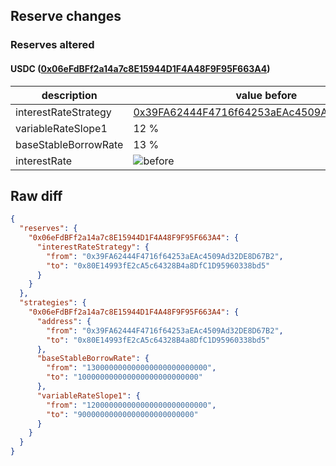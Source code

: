 ## Reserve changes

### Reserves altered

#### USDC ([0x06eFdBFf2a14a7c8E15944D1F4A48F9F95F663A4](https://scrollscan.com/address/0x06eFdBFf2a14a7c8E15944D1F4A48F9F95F663A4))

| description | value before | value after |
| --- | --- | --- |
| interestRateStrategy | [0x39FA62444F4716f64253aEAc4509Ad32DE8D67B2](https://scrollscan.com/address/0x39FA62444F4716f64253aEAc4509Ad32DE8D67B2) | [0x80E14993fE2cA5c64328B4a8DfC1D95960338bd5](https://scrollscan.com/address/0x80E14993fE2cA5c64328B4a8DfC1D95960338bd5) |
| variableRateSlope1 | 12 % | 9 % |
| baseStableBorrowRate | 13 % | 10 % |
| interestRate | ![before](https://dash.onaave.com/api/static?variableRateSlope1=120000000000000000000000000&variableRateSlope2=600000000000000000000000000&optimalUsageRatio=900000000000000000000000000&baseVariableBorrowRate=0&maxVariableBorrowRate=undefined) | ![after](https://dash.onaave.com/api/static?variableRateSlope1=90000000000000000000000000&variableRateSlope2=600000000000000000000000000&optimalUsageRatio=900000000000000000000000000&baseVariableBorrowRate=0&maxVariableBorrowRate=undefined) |

## Raw diff

```json
{
  "reserves": {
    "0x06eFdBFf2a14a7c8E15944D1F4A48F9F95F663A4": {
      "interestRateStrategy": {
        "from": "0x39FA62444F4716f64253aEAc4509Ad32DE8D67B2",
        "to": "0x80E14993fE2cA5c64328B4a8DfC1D95960338bd5"
      }
    }
  },
  "strategies": {
    "0x06eFdBFf2a14a7c8E15944D1F4A48F9F95F663A4": {
      "address": {
        "from": "0x39FA62444F4716f64253aEAc4509Ad32DE8D67B2",
        "to": "0x80E14993fE2cA5c64328B4a8DfC1D95960338bd5"
      },
      "baseStableBorrowRate": {
        "from": "130000000000000000000000000",
        "to": "100000000000000000000000000"
      },
      "variableRateSlope1": {
        "from": "120000000000000000000000000",
        "to": "90000000000000000000000000"
      }
    }
  }
}
```